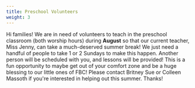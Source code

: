 ```yaml
---
title: Preschool Volunteers
weight: 3
---
```


Hi families! We are in need of volunteers to teach in the preschool classroom (both worship hours) during **August** so that our current teacher, Miss Jenny, can take a much-deserved summer break! We just need a handful of people to take 1 or 2 Sundays to make this happen. Another person will be scheduled with you, and lessons will be provided! This is a fun opportunity to maybe get out of your comfort zone and be a huge blessing to our little ones of FBC! Please contact  Britney Sue or Colleen Massoth  if you're interested in helping out this summer.  Thanks!